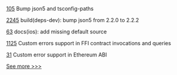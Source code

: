 
[105](https://github.com/hyperledger/firefly-tokens-erc20-erc721/pull/105) Bump json5 and tsconfig-paths

[2245](https://github.com/hyperledger/cactus/pull/2245) build(deps-dev): bump json5 from 2.2.0 to 2.2.2

[63](https://github.com/hyperledger/indy-sdk-react-native/pull/63) docs(ios): add missing default source

[1125](https://github.com/hyperledger/firefly/pull/1125) Custom errors support in FFI contract invocations and queries

[31](https://github.com/hyperledger/firefly-signer/pull/31) Custom error support in Ethereum ABI


[See more >>>](https://start-here.hyperledger.org/pull-requests)
